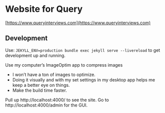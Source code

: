 # Website for Query

[https://www.queryinterviews.com](https://www.queryinterviews.com)

## Development
Use: `JEKYLL_ENV=production bundle exec jekyll serve --livereload` to get development up and running.

Use my computer’s ImageOptim app to compress images
- I won’t have a ton of images to optimize.
- Doing it visually and with my set settings in my desktop app helps me keep a better eye on things.
- Make the build time faster.

Pull up http://localhost:4000/ to see the site. Go to http://localhost:4000/admin for the GUI.
